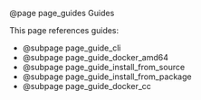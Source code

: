 @page page_guides Guides

This page references guides:
  * @subpage page_guide_cli
  * @subpage page_guide_docker_amd64
  * @subpage page_guide_install_from_source
  * @subpage page_guide_install_from_package
  * @subpage page_guide_docker_cc
